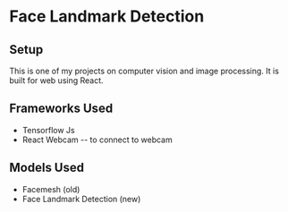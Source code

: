 # Face Landmark Detection


## Setup
This is one of my projects on computer vision and image processing. 
It is built for web using React.

## Frameworks Used 

- Tensorflow Js
- React Webcam
	-- to connect to webcam 


## Models Used 
- Facemesh (old)
- Face Landmark Detection (new)